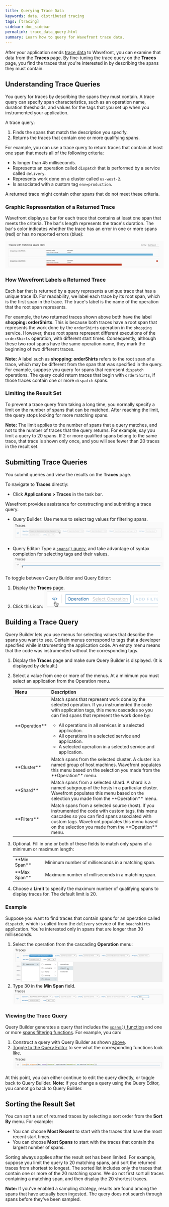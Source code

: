 ```yaml
---
title: Querying Trace Data
keywords: data, distributed tracing
tags: [tracing]
sidebar: doc_sidebar
permalink: trace_data_query.html
summary: Learn how to query for Wavefront trace data.
---
```


After your application sends [trace data](tracing_basics.html#wavefront_trace_data) to Wavefront, you can examine that data from the **Traces** page. By fine-tuning the trace query on the **Traces** page, you find the traces that you're interested in by describing the spans they must contain.

## Understanding Trace Queries

You query for traces by describing the spans they must contain. A trace query can specify span characteristics, such as an operation name, duration thresholds, and values for the tags that you set up when you instrumented your application. 

A trace query:
1. Finds the spans that match the description you specify.
2. Returns the traces that contain one or more qualifying spans. 

For example, you can use a trace query to return traces that contain at least one span that meets all of the following criteria: 
* Is longer than 45 milliseconds.
* Represents an operation called `dispatch` that is performed by a service called `delivery`.
* Represents work done on a cluster called `us-west-2`.
* Is associated with a custom tag `env=production`.

A returned trace might contain other spans that do not meet these criteria. 

### Graphic Representation of a Returned Trace

Wavefront displays a bar for each trace that contains at least one span that meets the criteria. The bar's length represents the trace's duration. The bar's color indicates whether the trace has an error in one or more spans (red) or has no reported errors (blue):

![tracing query results](images/tracing_query_results.png)

### How Wavefront Labels a Returned Trace

Each bar that is returned by a query represents a unique trace that has a unique trace ID. For readability, we label each trace by its root span, which is the first span in the trace. The trace's label is the name of the operation that the root span represents.

For example, the two returned traces shown above both have the label **shopping: orderShirts**. This is because both traces have a root span
that represents the work done by the `orderShirts` operation in the `shopping` service. However, these root spans represent different executions of the `orderShirts` operation, with different start times. Consequently, although these two root spans have the same operation name, they mark the beginning of two different traces.

**Note:** A label such as **shopping: orderShirts** refers to the root span of a trace, which may be different from the span that was specified in the query. For example, suppose you query for spans that represent `dispatch` operations. The query could return traces that begin with `orderShirts`, if those traces contain one or more `dispatch` spans. 

### Limiting the Result Set

To prevent a trace query from taking a long time, you normally specify a limit on the number of spans that can be matched. After reaching the limit, the query stops looking for more matching spans. 

**Note:** The limit applies to the number of spans that a query matches, and not to the number of traces that the query returns. For example, say you limit a query to 20 spans. If 2 or more qualified spans belong to the same trace, that trace is shown only once, and you will see fewer than 20 traces in the result set.


## Submitting Trace Queries

You submit queries and view the results on the **Traces** page. 

To navigate to **Traces** directly:

* Click **Applications > Traces** in the task bar.

Wavefront provides assistance for constructing and submitting a trace query:
* Query Builder: Use menus to select tag values for filtering spans.
    ![tracing query builder](images/tracing_query_builder.png)

* Query Editor: Type a [`spans()` query](spans_queries.html), and take advantage of syntax completion for selecting tags and their values. 
    ![tracing query editor](images/tracing_query_editor.png) 


To toggle between Query Builder and Query Editor: 

1. Display the **Traces** page.
2. Click this icon: 
    ![tracing query toggle](images/tracing_query_toggle.png)

## Building a Trace Query

Query Builder lets you use menus for selecting values that describe the spans you want to see. Certain menus correspond to tags that a developer specified while instrumenting the application code. An empty menu means that the code was instrumented without the corresponding tags.

1. Display the **Traces** page and make sure Query Builder is displayed. (It is displayed by default.)
2. Select a value from one or more of the menus. At a minimum you must select an application from the Operation menu. 

    <table>
    <colgroup>
    <col width="20%"/>
    <col width="80%"/>
    </colgroup>
    <thead>
    <tr><th>Menu</th><th>Description</th></tr>
    </thead>
    <tbody>
    <tr>
    <td markdown="span">**Operation**</td>
    <td>Match spans that represent work done by the selected operation. If you instrumented the code with application tags, this menu cascades so you can find spans that represent the work done by:
      <ul>
      <li> All operations in all services in a selected application.</li>
      <li> All operations in a selected service and application.</li>
      <li> A selected operation in a selected service and application.</li>
      </ul>
    </td>
    </tr>
    <tr>
    <td markdown="span">**Cluster**</td>
    <td markdown="span">Match spans from the selected cluster. A cluster is a named group of host machines. Wavefront populates this menu based on the selection you made from the **Operation** menu.</td>
    </tr>
    <tr>
    <td markdown="span">**Shard**</td>
    <td markdown="span">Match spans from a selected shard. A shard is a named subgroup of the hosts in a particular cluster. Wavefront populates this menu based on the selection you made from the **Operation** menu.</td>
    </tr>
    <tr>
    <td markdown="span">**Filters**</td>
    <td markdown="span">Match spans from a selected source (host). If you instrumented the code with custom tags, this menu cascades so you can find spans associated with custom tags. Wavefront populates this menu based on the selection you made from the **Operation** menu.</td>
    </tr>
    </tbody>
    </table>
    
3. Optional. Fill in one or both of these fields to match only spans of a minimum or maximum length:  
    <table>
    <colgroup>
    <col width="20%"/>
    <col width="80%"/>
    </colgroup>
    <tbody>
    <tr>
    <td markdown="span">**Min Span**</td>
    <td markdown="span">Minimum number of milliseconds in a matching span.</td>
    </tr>
    <tr>
    <td markdown="span">**Max Span**</td>
    <td markdown="span">Maximum number of milliseconds in a matching span.</td>
    </tr>
    </tbody>
    </table>
    
4. Choose a **Limit** to specify the maximum number of qualifying spans to display traces for. The default limit is 20.

### Example

Suppose you want to find traces that contain spans for an operation called `dispatch`, which is called from the `delivery` service of the `beachshirts` application. You're interested only in spans that are longer than 30 milliseconds.  

1. Select the operation from the cascading **Operation** menu:
    ![tracing query builder menu](images/tracing_query_builder_menu.png)
2. Type 30 in the **Min Span** field.
    ![tracing query builder menu2](images/tracing_query_builder_menu2.png) 

### Viewing the Trace Query

Query Builder generates a query that includes the [`spans()` function](spans_queries.html) and one or more [spans filtering functions](spans_queries.html#spans-filtering-functions). For example, you can: 

1. Construct a query with Query Builder as shown [above](#example).
2. [Toggle to the Query Editor](#submitting-trace-queries) to see what the corresponding functions look like. 
    ![tracing query editor from builder](images/tracing_query_editor_from_builder.png)

At this point, you can either continue to edit the query directly, or toggle back to Query Builder. **Note:** If you change a query using the Query Editor, you cannot go back to Query Builder.

## Sorting the Result Set

You can sort a set of returned traces by selecting a sort order from the **Sort By** menu. For example: 
* You can choose **Most Recent** to start with the traces that have the most recent start times.
* You can choose **Most Spans** to start with the traces that contain the largest number of spans.

Sorting always applies after the result set has been limited. For example, suppose you limit the query to 20 matching spans, and sort the returned traces from shortest to longest. The sorted list includes only the traces that contain one or more of the 20 matching spans. We do not first sort all traces containing a matching span, and then display the 20 shortest traces.
 
**Note:** If you've enabled a sampling strategy, results are found among the spans that have actually been ingested. The query does not search through spans before they’ve been sampled.


<!---
<table>
<colgroup>
<col width="18%"/>
<col width="50%"/>
<col width="32%"/>
</colgroup>
<thead>
<tr><th>Menu</th><th>Description</th><th>Example</th></tr>
</thead>
<tbody>
<tr>
<td markdown="span"> </td>
<td markdown="span"> </td>
<td markdown="span"> </td>
</tr>
</tbody>
</table>

<table style="width: 100%">
<colgroup>
<col width="30%"/>
<col width="70%"/>
</colgroup>
<thead>
<tr><th>Menu</th><th>Start With the Traces That Have</th></tr>
</thead>
<tbody>
<tr>
<td markdown="span">**Most Recent**</td>
<td markdown="span">The most recent start times.</td>
</tr>
<tr>
<td markdown="span">**Longest First**</td>
<td markdown="span">The longest overall duration.</td>
</tr>
<tr>
<td markdown="span">**Shortest First**</td>
<td markdown="span">The shortest overall duration.</td>
</tr>
<tr>
<td markdown="span">**Most Spans**</td>
<td markdown="span">The largest number of spans.</td>
</tr>
<tr>
<td markdown="span">**Least Spans**</td>
<td markdown="span">The smallest number of spans.</td>
</tr>
</tbody>
</table>

--->
